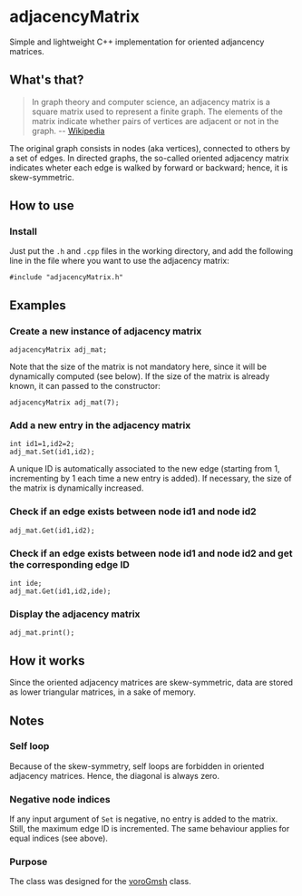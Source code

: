 # adjacencyMatrix
Simple and lightweight C++ implementation for oriented adjancency matrices.

## What's that?
> In graph theory and computer science, an adjacency matrix is a square matrix used to represent a finite graph. The elements of the matrix indicate whether pairs of vertices are adjacent or not in the graph.
> -- [Wikipedia](https://en.wikipedia.org/wiki/Adjacency_matrix)

The original graph consists in nodes (aka vertices), connected to others by a set of edges. In directed graphs, the so-called oriented adjacency matrix indicates wheter each edge is walked by forward or backward; hence, it is skew-symmetric.

## How to use
### Install
Just put the `.h` and `.cpp` files in the working directory, and add the following line in the file where you want to use the adjacency matrix:

    #include "adjacencyMatrix.h"

## Examples
### Create a new instance of adjacency matrix

    adjacencyMatrix adj_mat;
    
Note that the size of the matrix is not mandatory here, since it will be dynamically computed (see below). If the size of the matrix is already known, it can passed to the constructor:

    adjacencyMatrix adj_mat(7);

### Add a new entry in the adjacency matrix

    int id1=1,id2=2;
    adj_mat.Set(id1,id2);
    
A unique ID is automatically associated to the new edge (starting from 1, incrementing by 1 each time a new entry is added). If necessary, the size of the matrix is dynamically increased.
    
### Check if an edge exists between node id1 and node id2

    adj_mat.Get(id1,id2);
    
### Check if an edge exists between node id1 and node id2 and get the corresponding edge ID

    int ide;
    adj_mat.Get(id1,id2,ide);
    
### Display the adjacency matrix

    adj_mat.print();

## How it works
Since the oriented adjacency matrices are skew-symmetric, data are stored as lower triangular matrices, in a sake of memory.
    
## Notes
### Self loop
Because of the skew-symmetry, self loops are forbidden in oriented adjacency matrices. Hence, the diagonal is always zero.

### Negative node indices
If any input argument of `Set` is negative, no entry is added to the matrix. Still, the maximum edge ID is incremented. The same behaviour applies for equal indices (see above).

### Purpose
The class was designed for the [voroGmsh](https://github.com/DorianDepriester/voroGmsh "voroGmsh on GitHub") class.

